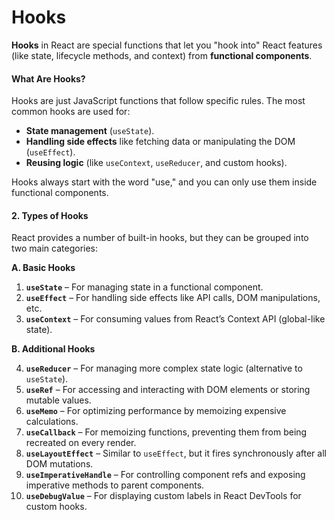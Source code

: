# Hooks

**Hooks** in React are special functions that let you "hook into" React features (like state, lifecycle methods, and context) from **functional components**.

#### **What Are Hooks?**

Hooks are just JavaScript functions that follow specific rules. The most common hooks are used for:

* **State management** (`useState`).
* **Handling side effects** like fetching data or manipulating the DOM (`useEffect`).
* **Reusing logic** (like `useContext`, `useReducer`, and custom hooks).

Hooks always start with the word "use," and you can only use them inside functional components.

#### 2. **Types of Hooks**

React provides a number of built-in hooks, but they can be grouped into two main categories:

**A. Basic Hooks**

1. **`useState`** – For managing state in a functional component.
2. **`useEffect`** – For handling side effects like API calls, DOM manipulations, etc.
3. **`useContext`** – For consuming values from React’s Context API (global-like state).

**B. Additional Hooks**

4. **`useReducer`** – For managing more complex state logic (alternative to `useState`).
5. **`useRef`** – For accessing and interacting with DOM elements or storing mutable values.
6. **`useMemo`** – For optimizing performance by memoizing expensive calculations.
7. **`useCallback`** – For memoizing functions, preventing them from being recreated on every render.
8. **`useLayoutEffect`** – Similar to `useEffect`, but it fires synchronously after all DOM mutations.
9. **`useImperativeHandle`** – For controlling component refs and exposing imperative methods to parent components.
10. **`useDebugValue`** – For displaying custom labels in React DevTools for custom hooks.
